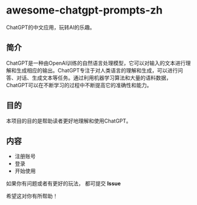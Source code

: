 # awesome-chatgpt-prompts-zh
ChatGPT的中文应用，玩转AI的乐趣。

## 简介
ChatGPT是一种由OpenAI训练的自然语言处理模型，它可以对输入的文本进行理解和生成相应的输出。ChatGPT专注于对人类语言的理解和生成，可以进行问答、对话、生成文本等任务。通过利用机器学习算法和大量的语料数据，ChatGPT可以在不断学习的过程中不断提高它的准确性和能力。

## 目的
本项目的目的是帮助读者更好地理解和使用ChatGPT。

## 内容
* 注册账号
* 登录
* 开始使用

如果你有问题或者有更好的玩法， 都可提交 **Issue** 

希望这对你有所帮助！
